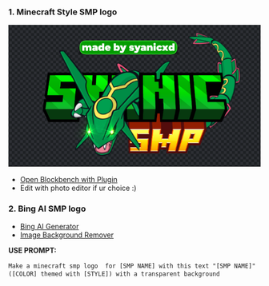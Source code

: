 ### 1. Minecraft Style SMP logo
![logo1](https://github.com/fspofficial/smplogo-md/blob/6449bd167d133062ce4e8b59011c384c8982afaa/SPOILER_image.png) 
- [Open Blockbench with Plugin](https://web.blockbench.net/?plugins=minecraft_title_generator)
- Edit with photo editor if ur choice :) 

### 2. Bing AI SMP logo
- [Bing AI Generator](https://www.bing.com/images/create)
- [Image Background Remover](https://www.remove.bg/) 

**USE PROMPT:**
```
Make a minecraft smp logo  for [SMP NAME] with this text "[SMP NAME]" ([COLOR] themed with [STYLE]) with a transparent background
```
